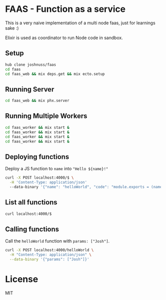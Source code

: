 # FAAS - Function as a service

This is a very naive implementation of a multi node faas, just for learnings sake :)

Elixir is used as coordinator to run Node code in sandbox.

## Setup

```bash
hub clone joshnuss/faas
cd faas
cd faas_web && mix deps.get && mix ecto.setup
```

## Running Server

```bash
cd faas_web && mix phx.server
```

## Running Multiple Workers

```bash
cd faas_worker && mix start &
cd faas_worker && mix start &
cd faas_worker && mix start &
cd faas_worker && mix start &
```

## Deploying functions

Deploy a JS function to `name` into `"Hello ${name}!"`

```bash
curl -X POST localhost:4000/$ \
  -H 'Content-Type: application/json'
  --data-binary '{"name": "helloWorld", "code": "module.exports = (name) => `Hello ${name}!`"}'

```

## List all functions

```bash
curl localhost:4000/$
```

## Calling functions

Call the `helloWorld` function with `params: ["Josh"]`.

```bash
curl -X POST localhost:4000/helloWorld \
  -H "Content-Type: application/json" \
  --data-binary '{"params": ["Josh"]}'
```

# License

MIT
